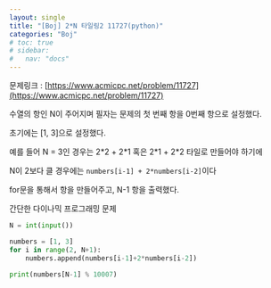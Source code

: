 ```yaml
---
layout: single
title: "[Boj] 2*N 타일링2 11727(python)"
categories: "Boj"
# toc: true
# sidebar:
#   nav: "docs"
---
```


문제링크 : [https://www.acmicpc.net/problem/11727](https://www.acmicpc.net/problem/11727)

수열의 항인 N이 주어지며 필자는 문제의 첫 번째 항을 0번째 항으로 설정했다.

초기에는 [1, 3]으로 설정했다.

예를 들어 N = 3인 경우는 2\*2 + 2\*1 혹은 2\*1 + 2\*2 타일로 만들어야 하기에

N이 2보다 클 경우에는 `numbers[i-1] + 2*numbers[i-2]`이다

for문을 통해서 항을 만들어주고, N-1 항을 출력했다.

간단한 다이나믹 프로그래밍 문제

```python
N = int(input())

numbers = [1, 3]
for i in range(2, N+1):
    numbers.append(numbers[i-1]+2*numbers[i-2])

print(numbers[N-1] % 10007)
```
